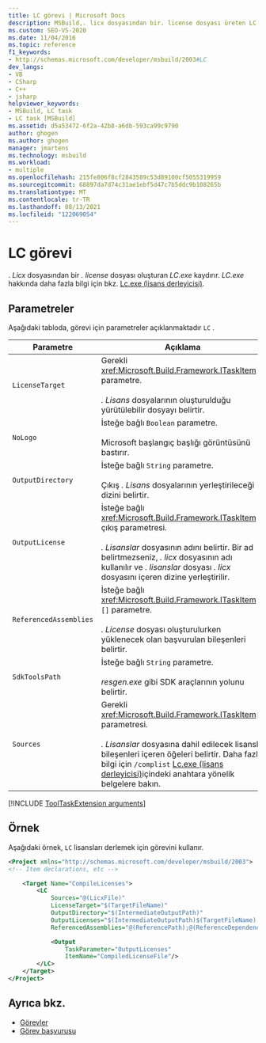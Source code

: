 ```yaml
---
title: LC görevi | Microsoft Docs
description: MSBuild,. licx dosyasından bir. license dosyası üreten LC.exe kaydırmak için LC görevini nasıl kullandığını öğrenin.
ms.custom: SEO-VS-2020
ms.date: 11/04/2016
ms.topic: reference
f1_keywords:
- http://schemas.microsoft.com/developer/msbuild/2003#LC
dev_langs:
- VB
- CSharp
- C++
- jsharp
helpviewer_keywords:
- MSBuild, LC task
- LC task [MSBuild]
ms.assetid: d5a53472-6f2a-42b8-a6db-593ca99c9790
author: ghogen
ms.author: ghogen
manager: jmartens
ms.technology: msbuild
ms.workload:
- multiple
ms.openlocfilehash: 215fe806f8cf2843589c53d89100cf5055319959
ms.sourcegitcommit: 68897da7d74c31ae1ebf5d47c7b5ddc9b108265b
ms.translationtype: MT
ms.contentlocale: tr-TR
ms.lasthandoff: 08/13/2021
ms.locfileid: "122069054"
---
```

# <a name="lc-task"></a>LC görevi

. *Licx* dosyasından bir *. license* dosyası oluşturan *LC.exe* kaydırır. *LC.exe* hakkında daha fazla bilgi için bkz. [Lc.exe (lisans derleyicisi)](/dotnet/framework/tools/lc-exe-license-compiler).

## <a name="parameters"></a>Parametreler

Aşağıdaki tabloda, görevi için parametreler açıklanmaktadır `LC` .

|Parametre|Açıklama|
|---------------|-----------------|
|`LicenseTarget`|Gerekli <xref:Microsoft.Build.Framework.ITaskItem> parametre.<br /><br /> *. Lisans* dosyalarının oluşturulduğu yürütülebilir dosyayı belirtir.|
|`NoLogo`|İsteğe bağlı `Boolean` parametre.<br /><br /> Microsoft başlangıç başlığı görüntüsünü bastırır.|
|`OutputDirectory`|İsteğe bağlı `String` parametre.<br /><br /> Çıkış *. Lisans* dosyalarının yerleştirileceği dizini belirtir.|
|`OutputLicense`|İsteğe bağlı <xref:Microsoft.Build.Framework.ITaskItem> çıkış parametresi.<br /><br /> *. Lisanslar* dosyasının adını belirtir. Bir ad belirtmezseniz, *. licx* dosyasının adı kullanılır ve *. lisanslar* dosyası *. licx* dosyasını içeren dizine yerleştirilir.|
|`ReferencedAssemblies`|İsteğe bağlı <xref:Microsoft.Build.Framework.ITaskItem> `[]` parametre.<br /><br /> *. License* dosyası oluşturulurken yüklenecek olan başvurulan bileşenleri belirtir.|
|`SdkToolsPath`|İsteğe bağlı `String` parametre.<br /><br /> *resgen.exe* gibi SDK araçlarının yolunu belirtir.|
|`Sources`|Gerekli <xref:Microsoft.Build.Framework.ITaskItem>`[]` parametresi.<br /><br /> *. Lisanslar* dosyasına dahil edilecek lisanslı bileşenleri içeren öğeleri belirtir. Daha fazla bilgi için `/complist` [Lc.exe (lisans derleyicisi)](/dotnet/framework/tools/lc-exe-license-compiler)içindeki anahtara yönelik belgelere bakın.|

[!INCLUDE [ToolTaskExtension arguments](includes/tooltaskextension-base-params.md)]

## <a name="example"></a>Örnek

Aşağıdaki örnek, `LC` lisansları derlemek için görevini kullanır.

```xml
<Project xmlns="http://schemas.microsoft.com/developer/msbuild/2003">
<!-- Item declarations, etc -->

    <Target Name="CompileLicenses">
        <LC
            Sources="@(LicxFile)"
            LicenseTarget="$(TargetFileName)"
            OutputDirectory="$(IntermediateOutputPath)"
            OutputLicenses="$(IntermediateOutputPath)$(TargetFileName).licenses"
            ReferencedAssemblies="@(ReferencePath);@(ReferenceDependencyPaths)">

            <Output
                TaskParameter="OutputLicenses"
                ItemName="CompiledLicenseFile"/>
        </LC>
    </Target>
</Project>
```

## <a name="see-also"></a>Ayrıca bkz.

- [Görevler](../msbuild/msbuild-tasks.md)
- [Görev başvurusu](../msbuild/msbuild-task-reference.md)

